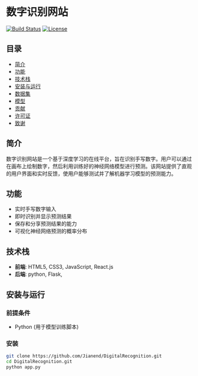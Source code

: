  # 数字识别网站

[![Build Status](https://travis-ci.org/yourusername/digit-recognition.svg?branch=master)](https://travis-ci.org/yourusername/digit-recognition)
[![License](https://img.shields.io/badge/License-MIT-yellow.svg)](https://opensource.org/licenses/MIT)

## 目录

- [简介](#简介)
- [功能](#功能)
- [技术栈](#技术栈)
- [安装与运行](#安装与运行)
- [数据集](#数据集)
- [模型](#模型)
- [贡献](#贡献)
- [许可证](#许可证)
- [致谢](#致谢)

## 简介

数字识别网站是一个基于深度学习的在线平台，旨在识别手写数字。用户可以通过在画布上绘制数字，然后利用训练好的神经网络模型进行预测。该网站提供了直观的用户界面和实时反馈，使用户能够测试并了解机器学习模型的预测能力。

## 功能

- 实时手写数字输入
- 即时识别并显示预测结果
- 保存和分享预测结果的能力
- 可视化神经网络预测的概率分布

## 技术栈

- **前端**: HTML5, CSS3, JavaScript, React.js
- **后端**: python, Flask,

## 安装与运行

### 前提条件
- Python (用于模型训练脚本)

### 安装

```bash
git clone https://github.com/Jianend/DigitalRecognition.git
cd DigitalRecognition.git
python app.py